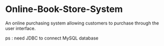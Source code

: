 # Online-Book-Store-System
An online purchasing system allowing customers to purchase through the user interface.

ps : need JDBC to connect MySQL database
